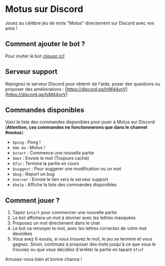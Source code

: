 # Motus sur Discord

Jouez au célèbre jeu de mots "Motus" directement sur Discord avec vos amis !

## Comment ajouter le bot ?

Pour inviter le bot [cliquez ici!](https://discord.com/api/oauth2/authorize?client_id=1086344574689095741&permissions=8&scope=bot%20applications.commands)

## Serveur support

Rejoignez le serveur Discord pour obtenir de l'aide, poser des questions ou proposer des améliorations : [https://discord.gg/hjM44ycV](https://discord.gg/hjM44ycV)

## Commandes disponibles

Voici la liste des commandes disponibles pour jouer à Motus sur Discord (**Attention, ces commandes ne fonctionnerons que dans le channel #motus**):

- `$ping` : Pong !
- `$mo mo` : Motus !
- `$start` : Commence une nouvelle partie
- `$mot` : Envoie le mot (Toujours caché)
- `$fin` : Termine la partie en cours
- `$suggest` : Pour suggerer une modification ou un mot
- `$bug` : Report un bug
- `$server` : Envoie le lien vers le serveur support
- `$help` : Affiche la liste des commandes disponibles

## Comment jouer ?

1. Tapez `$start` pour commencer une nouvelle partie
2. Le bot affichera un mot à deviner avec les lettres masquées
3. Proposez un mot directement dans le chat
4. Le bot va renvoyer le mot, avec les lettres correctes de votre mot devoilées
5. Vous avez 6 essais, si vous trouvez le mot, le jeu se termine et vous gagnez. Sinon, continuez à proposer des mots jusqu'à ce que vous le trouviez ou que vous décidiez d'arrêter la partie en tapant `$fin`!

Amusez-vous bien et bonne chance !